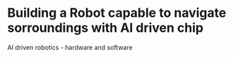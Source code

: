 # Building a Robot capable to navigate sorroundings with AI driven chip

AI driven robotics - hardware and software

